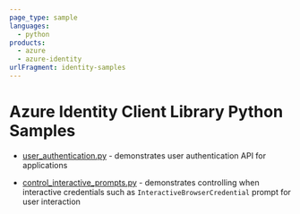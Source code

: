 ```yaml
---
page_type: sample
languages:
  - python
products:
  - azure
  - azure-identity
urlFragment: identity-samples
---
```


# Azure Identity Client Library Python Samples

* [user_authentication.py](https://github.com/Azure/azure-sdk-for-python/tree/master/sdk/identity/azure-identity/samples/user_authentication.py) -
 demonstrates user authentication API for applications
 
 * [control_interactive_prompts.py](https://github.com/Azure/azure-sdk-for-python/tree/master/sdk/identity/azure-identity/samples/control_interactive_prompts.py) -
 demonstrates controlling when interactive credentials such as
 `InteractiveBrowserCredential` prompt for user interaction
